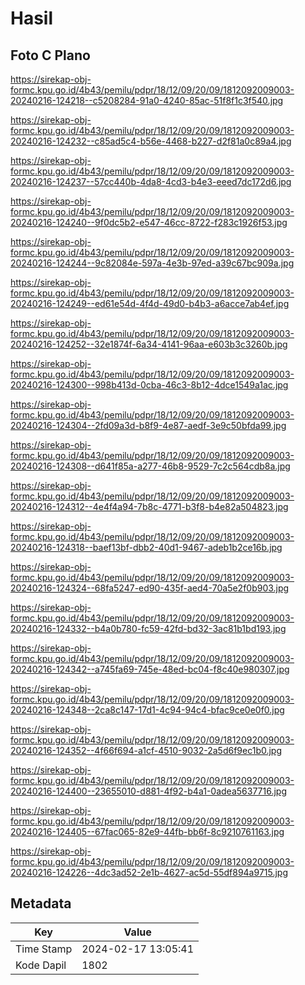 # Hasil

## Foto C Plano

https://sirekap-obj-formc.kpu.go.id/4b43/pemilu/pdpr/18/12/09/20/09/1812092009003-20240216-124218--c5208284-91a0-4240-85ac-51f8f1c3f540.jpg

https://sirekap-obj-formc.kpu.go.id/4b43/pemilu/pdpr/18/12/09/20/09/1812092009003-20240216-124232--c85ad5c4-b56e-4468-b227-d2f81a0c89a4.jpg

https://sirekap-obj-formc.kpu.go.id/4b43/pemilu/pdpr/18/12/09/20/09/1812092009003-20240216-124237--57cc440b-4da8-4cd3-b4e3-eeed7dc172d6.jpg

https://sirekap-obj-formc.kpu.go.id/4b43/pemilu/pdpr/18/12/09/20/09/1812092009003-20240216-124240--9f0dc5b2-e547-46cc-8722-f283c1926f53.jpg

https://sirekap-obj-formc.kpu.go.id/4b43/pemilu/pdpr/18/12/09/20/09/1812092009003-20240216-124244--9c82084e-597a-4e3b-97ed-a39c67bc909a.jpg

https://sirekap-obj-formc.kpu.go.id/4b43/pemilu/pdpr/18/12/09/20/09/1812092009003-20240216-124249--ed61e54d-4f4d-49d0-b4b3-a6acce7ab4ef.jpg

https://sirekap-obj-formc.kpu.go.id/4b43/pemilu/pdpr/18/12/09/20/09/1812092009003-20240216-124252--32e1874f-6a34-4141-96aa-e603b3c3260b.jpg

https://sirekap-obj-formc.kpu.go.id/4b43/pemilu/pdpr/18/12/09/20/09/1812092009003-20240216-124300--998b413d-0cba-46c3-8b12-4dce1549a1ac.jpg

https://sirekap-obj-formc.kpu.go.id/4b43/pemilu/pdpr/18/12/09/20/09/1812092009003-20240216-124304--2fd09a3d-b8f9-4e87-aedf-3e9c50bfda99.jpg

https://sirekap-obj-formc.kpu.go.id/4b43/pemilu/pdpr/18/12/09/20/09/1812092009003-20240216-124308--d641f85a-a277-46b8-9529-7c2c564cdb8a.jpg

https://sirekap-obj-formc.kpu.go.id/4b43/pemilu/pdpr/18/12/09/20/09/1812092009003-20240216-124312--4e4f4a94-7b8c-4771-b3f8-b4e82a504823.jpg

https://sirekap-obj-formc.kpu.go.id/4b43/pemilu/pdpr/18/12/09/20/09/1812092009003-20240216-124318--baef13bf-dbb2-40d1-9467-adeb1b2ce16b.jpg

https://sirekap-obj-formc.kpu.go.id/4b43/pemilu/pdpr/18/12/09/20/09/1812092009003-20240216-124324--68fa5247-ed90-435f-aed4-70a5e2f0b903.jpg

https://sirekap-obj-formc.kpu.go.id/4b43/pemilu/pdpr/18/12/09/20/09/1812092009003-20240216-124332--b4a0b780-fc59-42fd-bd32-3ac81b1bd193.jpg

https://sirekap-obj-formc.kpu.go.id/4b43/pemilu/pdpr/18/12/09/20/09/1812092009003-20240216-124342--a745fa69-745e-48ed-bc04-f8c40e980307.jpg

https://sirekap-obj-formc.kpu.go.id/4b43/pemilu/pdpr/18/12/09/20/09/1812092009003-20240216-124348--2ca8c147-17d1-4c94-94c4-bfac9ce0e0f0.jpg

https://sirekap-obj-formc.kpu.go.id/4b43/pemilu/pdpr/18/12/09/20/09/1812092009003-20240216-124352--4f66f694-a1cf-4510-9032-2a5d6f9ec1b0.jpg

https://sirekap-obj-formc.kpu.go.id/4b43/pemilu/pdpr/18/12/09/20/09/1812092009003-20240216-124400--23655010-d881-4f92-b4a1-0adea5637716.jpg

https://sirekap-obj-formc.kpu.go.id/4b43/pemilu/pdpr/18/12/09/20/09/1812092009003-20240216-124405--67fac065-82e9-44fb-bb6f-8c9210761163.jpg

https://sirekap-obj-formc.kpu.go.id/4b43/pemilu/pdpr/18/12/09/20/09/1812092009003-20240216-124226--4dc3ad52-2e1b-4627-ac5d-55df894a9715.jpg


## Metadata

| Key        | Value               |
| ---------- | ------------------- |
| Time Stamp | 2024-02-17 13:05:41 |
| Kode Dapil | 1802                |



